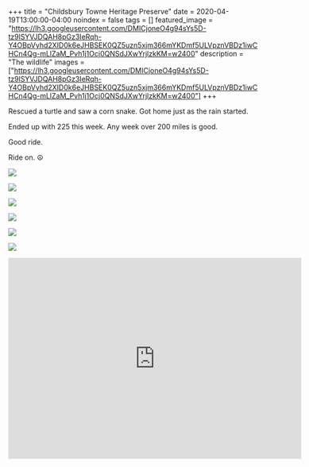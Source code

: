 +++
title =  "Childsbury Towne Heritage Preserve"
date = 2020-04-19T13:00:00-04:00
noindex = false
tags = []
featured_image = "https://lh3.googleusercontent.com/DMICjoneO4g94sYs5D-tz9lSYVJDQAH8pGz3IeRqh-Y4OBpVyhd2XID0k6eJHBSEK0QZ5uzn5xjm366mYKDmf5ULVpznVBDz1iwCHCn4Qg-mLlZaM_Pvh1j1Ocj0QNSdJXwYrjlzkKM=w2400"
description = "The wildlife"
images = ["https://lh3.googleusercontent.com/DMICjoneO4g94sYs5D-tz9lSYVJDQAH8pGz3IeRqh-Y4OBpVyhd2XID0k6eJHBSEK0QZ5uzn5xjm366mYKDmf5ULVpznVBDz1iwCHCn4Qg-mLlZaM_Pvh1j1Ocj0QNSdJXwYrjlzkKM=w2400"]
+++

Rescued a turtle and saw a corn snake. Got home just as the rain started.

Ended up with 225 this week. Any week over 200 miles is good.

Good ride.

Ride on. ☮

<a href='https://lh3.googleusercontent.com/mFFZDALl1bN0p0n4Ihpj0rQfonY1_m3CiaewlXhBNmyKsoIy89yJ2-k0xSi20oRER0S-PFYNHXiBT_2iTKzeWK4pq62tSydlE4taMD9sP3FRhKrnWgsuFXYDTMmBIZ5tcd0EdMvYlfE=w2400'><img src='https://lh3.googleusercontent.com/mFFZDALl1bN0p0n4Ihpj0rQfonY1_m3CiaewlXhBNmyKsoIy89yJ2-k0xSi20oRER0S-PFYNHXiBT_2iTKzeWK4pq62tSydlE4taMD9sP3FRhKrnWgsuFXYDTMmBIZ5tcd0EdMvYlfE=w2400'></a>

<a href='https://lh3.googleusercontent.com/DMICjoneO4g94sYs5D-tz9lSYVJDQAH8pGz3IeRqh-Y4OBpVyhd2XID0k6eJHBSEK0QZ5uzn5xjm366mYKDmf5ULVpznVBDz1iwCHCn4Qg-mLlZaM_Pvh1j1Ocj0QNSdJXwYrjlzkKM=w2400'><img src='https://lh3.googleusercontent.com/DMICjoneO4g94sYs5D-tz9lSYVJDQAH8pGz3IeRqh-Y4OBpVyhd2XID0k6eJHBSEK0QZ5uzn5xjm366mYKDmf5ULVpznVBDz1iwCHCn4Qg-mLlZaM_Pvh1j1Ocj0QNSdJXwYrjlzkKM=w2400'></a>

<a href='https://lh3.googleusercontent.com/N4XnxVVw5MfBD3-wj5FAbXa7KS1vT8tnNu0IrJbtKwfgm-x4AoKUDebMxMWA1wyp4sJcaVEv_m88p_W7yfd0v042nUaNufseKOPccm0dsm_1aM41AKsGus7WfVV4xh5ViVfaiUf0tHc=w2400'><img src='https://lh3.googleusercontent.com/N4XnxVVw5MfBD3-wj5FAbXa7KS1vT8tnNu0IrJbtKwfgm-x4AoKUDebMxMWA1wyp4sJcaVEv_m88p_W7yfd0v042nUaNufseKOPccm0dsm_1aM41AKsGus7WfVV4xh5ViVfaiUf0tHc=w2400'></a>

<a href='https://lh3.googleusercontent.com/gQta2cnoVqMluqV0X9wkWuI1TqmWfg_H8V2a-IwWRE1AkBb2dPlu9S4Gk07xNqUqXEHEuJqatwDOaFbAJZzyGqVQdUIwnoDJv9yxjIs7L_ciAKaf1bE6CaFNZEEgAPSf7WdVjBT_kwg=w2400'><img src='https://lh3.googleusercontent.com/gQta2cnoVqMluqV0X9wkWuI1TqmWfg_H8V2a-IwWRE1AkBb2dPlu9S4Gk07xNqUqXEHEuJqatwDOaFbAJZzyGqVQdUIwnoDJv9yxjIs7L_ciAKaf1bE6CaFNZEEgAPSf7WdVjBT_kwg=w2400'></a>

<a href='https://lh3.googleusercontent.com/TG30JCy9zJm48ITImhmu-qjc4NBVkSno6JeK2DrjfmpjW6sEdrRymhfoc1pscUCpgP-j03cJnqqcPSO64-gMfdqVb8AflwoRN0I2OmykCi65jemaGr_llpWWPFvD5JegFHGJ9eA3pd4=w2400'><img src='https://lh3.googleusercontent.com/TG30JCy9zJm48ITImhmu-qjc4NBVkSno6JeK2DrjfmpjW6sEdrRymhfoc1pscUCpgP-j03cJnqqcPSO64-gMfdqVb8AflwoRN0I2OmykCi65jemaGr_llpWWPFvD5JegFHGJ9eA3pd4=w2400'></a>

<a href='https://lh3.googleusercontent.com/9Z9zcQHqZqMbDZ8nGLehc6pAbb6ZhSt_7BJx6oCcOtneUI15LtXRlVIR3ONxI21syqzObqFt2Ng7zkYGn0ZRLq43Vyn05UKIB_EusyElB4zC2x-uyUib-KJDqeaLYKkk-kSWo2Lb-Is=w2400'><img src='https://lh3.googleusercontent.com/9Z9zcQHqZqMbDZ8nGLehc6pAbb6ZhSt_7BJx6oCcOtneUI15LtXRlVIR3ONxI21syqzObqFt2Ng7zkYGn0ZRLq43Vyn05UKIB_EusyElB4zC2x-uyUib-KJDqeaLYKkk-kSWo2Lb-Is=w2400'></a>

<iframe height='405' width='590' frameborder='0' allowtransparency='true' scrolling='no' src='https://www.strava.com/activities/3322722873/embed/c1f9eedb761888bdaae7195a02184bb5d50936a1'></iframe>
